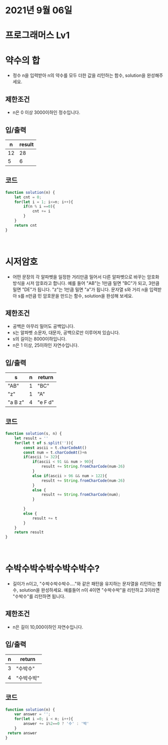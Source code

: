 # 2021년 9월 06일
# 프로그래머스 Lv1
# 약수의 합
- 정수 n을 입력받아 n의 약수를 모두 더한 값을 리턴하는 함수, solution을 완성해주세요.

## 제한조건 
- n은 0 이상 3000이하인 정수입니다.
## 입/출력
|n|result|
|------|---|
|12|28|
|5|6|
## 코드
```javascript
function solution(n) {
    let cnt = 0;
    for(let i = 1; i<=n; i++){
        if(n % i ==0){
            cnt += i
        }
    }
    return cnt
}
```

<br>

# 시저암호
- 어떤 문장의 각 알파벳을 일정한 거리만큼 밀어서 다른 알파벳으로 바꾸는 암호화 방식을 시저 암호라고 합니다. 예를 들어 "AB"는 1만큼 밀면 "BC"가 되고, 3만큼 밀면 "DE"가 됩니다. "z"는 1만큼 밀면 "a"가 됩니다. 문자열 s와 거리 n을 입력받아 s를 n만큼 민 암호문을 만드는 함수, solution을 완성해 보세요.
## 제한조건 
- 공백은 아무리 밀어도 공백입니다.
- s는 알파벳 소문자, 대문자, 공백으로만 이루어져 있습니다.
- s의 길이는 8000이하입니다.
- n은 1 이상, 25이하인 자연수입니다.
## 입/출력
|s|n|return|
|------|---|---|
|"AB"|1|"BC"|
|"z"|1|"A"|
|"a B z"|4|"e F d"|
## 코드
```javascript
function solution(s, n) {
    let result = ''
    for(let t of s.split('')){
        const ascii = t.charCodeAt()
        const num = t.charCodeAt()+n
        if(ascii != 32){
            if(ascii < 91 && num > 90){
                result += String.fromCharCode(num-26)
            }
            else if(ascii > 96 && num > 122){
                result += String.fromCharCode(num-26)
            }
            else {
                result += String.fromCharCode(num);
            }
            
        }
        else {
            result += t
        }
    } 
    return result
}
```

<br>

# 수박수박수박수박수박수?
- 길이가 n이고, "수박수박수박수...."와 같은 패턴을 유지하는 문자열을 리턴하는 함수, solution을 완성하세요. 예를들어 n이 4이면 "수박수박"을 리턴하고 3이라면 "수박수"를 리턴하면 됩니다.
## 제한조건 
- n은 길이 10,000이하인 자연수입니다.
## 입/출력
|n|return|
|------|---|
|3|"수박수"|
|4|"수박수박"|
## 코드
```javascript
function solution(n) {
    var answer = '';
    for(let i =0; i < n; i++){
        answer += i%2==0 ? '수' : '박'
    }
 return answer   
}
```

